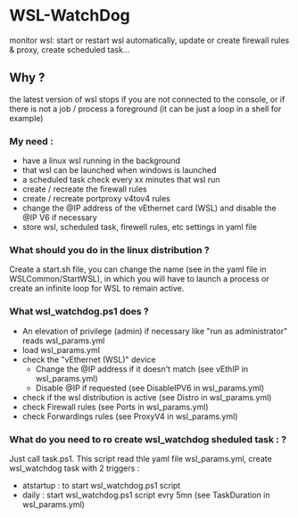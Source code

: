 # WSL-WatchDog
monitor wsl: start or restart wsl automatically, update or create firewall rules & proxy, create scheduled task...

## Why ?
the latest version of wsl stops if you are not connected to the console, or if there is not a job / process a foreground (it can be just a loop in a shell for example)

### My need :

- have a linux wsl running in the background
- that wsl can be launched when windows is launched
- a scheduled task check every xx minutes that wsl run
- create / recreate the firewall rules
- create / recreate portproxy v4tov4 rules
- change the @IP address of the vEthernet card (WSL) and disable the @IP V6 if necessary
- store wsl, scheduled task, firewell rules, etc settings in yaml file

### What should you do in the linux distribution ? 
Create a start.sh file, you can change the name (see in the yaml file in WSLCommon/StartWSL), in which you will have to launch a process or create an infinite loop for WSL to remain active.

### What wsl_watchdog.ps1 does ?
- An elevation of privilege (admin) if necessary like "run as administrator"
reads wsl_params.yml
- load wsl_params.yml
- check the "vEthernet (WSL)" device
	- Change the @IP address if it doesn't match (see vEthIP in wsl_params.yml)
	- Disable @IP if requested (see DisableIPV6 in wsl_params.yml)
- check if the wsl distribution is active (see Distro in wsl_params.yml)
- check Firewall rules (see Ports in wsl_params.yml)
- check Forwardings rules (see ProxyV4 in wsl_params.yml)

### What do you need to ro create wsl_watchdog sheduled task : ?
Just call  task.ps1. This script read thle yaml file wsl_params.yml, create wsl_watchdog task with 2 triggers :
- atstartup : to start wsl_watchdog.ps1 script
- daily : start wsl_watchdog.ps1 script evry 5mn (see TaskDuration in wsl_params.yml)
